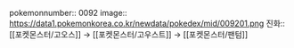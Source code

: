 pokemonnumber:: 0092
image:: https://data1.pokemonkorea.co.kr/newdata/pokedex/mid/009201.png
진화:: [[포켓몬스터/고오스]] → [[포켓몬스터/고우스트]] → [[포켓몬스터/팬텀]]
